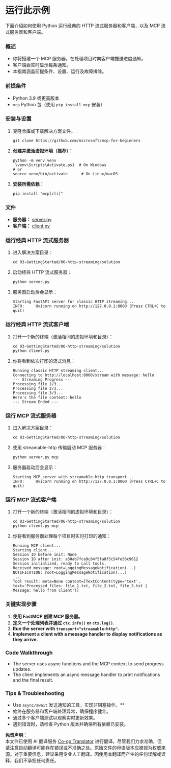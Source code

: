 <!--
CO_OP_TRANSLATOR_METADATA:
{
  "original_hash": "4c4da5949611d91b06d8a5d450aae8d6",
  "translation_date": "2025-06-12T22:20:39+00:00",
  "source_file": "03-GettingStarted/06-http-streaming/solution/python/README.md",
  "language_code": "zh"
}
-->
# 运行此示例

下面介绍如何使用 Python 运行经典的 HTTP 流式服务器和客户端，以及 MCP 流式服务器和客户端。

### 概述

- 你将搭建一个 MCP 服务器，在处理项目时向客户端推送进度通知。
- 客户端会实时显示每条通知。
- 本指南涵盖前提条件、设置、运行及故障排除。

### 前提条件

- Python 3.9 或更高版本
- `mcp` Python 包（使用 `pip install mcp` 安装）

### 安装与设置

1. 克隆仓库或下载解决方案文件。

   ```pwsh
   git clone https://github.com/microsoft/mcp-for-beginners
   ```

1. **创建并激活虚拟环境（推荐）：**

   ```pwsh
   python -m venv venv
   .\venv\Scripts\Activate.ps1  # On Windows
   # or
   source venv/bin/activate      # On Linux/macOS
   ```

1. **安装所需依赖：**

   ```pwsh
   pip install "mcp[cli]"
   ```

### 文件

- **服务器：** [server.py](../../../../../../03-GettingStarted/06-http-streaming/solution/python/server.py)
- **客户端：** [client.py](../../../../../../03-GettingStarted/06-http-streaming/solution/python/client.py)

### 运行经典 HTTP 流式服务器

1. 进入解决方案目录：

   ```pwsh
   cd 03-GettingStarted/06-http-streaming/solution
   ```

2. 启动经典 HTTP 流式服务器：

   ```pwsh
   python server.py
   ```

3. 服务器启动后会显示：

   ```
   Starting FastAPI server for classic HTTP streaming...
   INFO:     Uvicorn running on http://127.0.0.1:8000 (Press CTRL+C to quit)
   ```

### 运行经典 HTTP 流式客户端

1. 打开一个新的终端（激活相同的虚拟环境和目录）：

   ```pwsh
   cd 03-GettingStarted/06-http-streaming/solution
   python client.py
   ```

2. 你将看到依次打印的流式消息：

   ```text
   Running classic HTTP streaming client...
   Connecting to http://localhost:8000/stream with message: hello
   --- Streaming Progress ---
   Processing file 1/3...
   Processing file 2/3...
   Processing file 3/3...
   Here's the file content: hello
   --- Stream Ended ---
   ```

### 运行 MCP 流式服务器

1. 进入解决方案目录：
   ```pwsh
   cd 03-GettingStarted/06-http-streaming/solution
   ```
2. 使用 streamable-http 传输启动 MCP 服务器：
   ```pwsh
   python server.py mcp
   ```
3. 服务器启动后会显示：
   ```
   Starting MCP server with streamable-http transport...
   INFO:     Uvicorn running on http://127.0.0.1:8000 (Press CTRL+C to quit)
   ```

### 运行 MCP 流式客户端

1. 打开一个新的终端（激活相同的虚拟环境和目录）：
   ```pwsh
   cd 03-GettingStarted/06-http-streaming/solution
   python client.py mcp
   ```
2. 你将看到服务器处理每个项目时实时打印的通知：
   ```
   Running MCP client...
   Starting client...
   Session ID before init: None
   Session ID after init: a30ab7fca9c84f5fa8f5c54fe56c9612
   Session initialized, ready to call tools.
   Received message: root=LoggingMessageNotification(...)
   NOTIFICATION: root=LoggingMessageNotification(...)
   ...
   Tool result: meta=None content=[TextContent(type='text', text='Processed files: file_1.txt, file_2.txt, file_3.txt | Message: hello from client')]
   ```

### 关键实现步骤

1. **使用 FastMCP 创建 MCP 服务器。**
2. **定义一个处理列表并通过 `ctx.info()` or `ctx.log()`.**
3. **Run the server with `transport="streamable-http"`.**
4. **Implement a client with a message handler to display notifications as they arrive.**

### Code Walkthrough
- The server uses async functions and the MCP context to send progress updates.
- The client implements an async message handler to print notifications and the final result.

### Tips & Troubleshooting

- Use `async/await` 发送通知的工具，实现非阻塞操作。**
- 始终在服务器和客户端处理异常，确保程序健壮。
- 通过多个客户端测试以观察实时更新效果。
- 遇到错误时，请检查 Python 版本并确保所有依赖已安装。

**免责声明**：  
本文件已使用 AI 翻译服务 [Co-op Translator](https://github.com/Azure/co-op-translator) 进行翻译。尽管我们力求准确，但请注意自动翻译可能存在错误或不准确之处。原始文件的母语版本应被视为权威来源。对于重要信息，建议采用专业人工翻译。因使用本翻译而产生的任何误解或误释，我们不承担任何责任。
